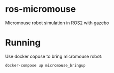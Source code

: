 # ros-micromouse
Micromouse robot simulation in ROS2 with gazebo


# Running
Use docker copose to bring  micromouse robot:
``` bash
docker-compose up micromouse_bringup
```
